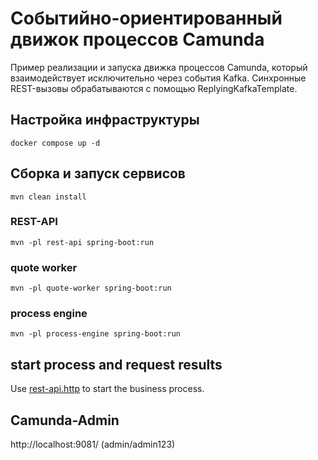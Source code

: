 # Событийно-ориентированный движок процессов Camunda

Пример реализации и запуска движка процессов Camunda, который взаимодействует исключительно через события Kafka.
Синхронные REST-вызовы обрабатываются с помощью ReplyingKafkaTemplate.

## Настройка инфраструктуры

```shell
docker compose up -d
```

## Сборка и запуск сервисов

```shell
mvn clean install
```

### REST-API

```shell
mvn -pl rest-api spring-boot:run
```

### quote worker

```shell
mvn -pl quote-worker spring-boot:run
```

### process engine

```shell
mvn -pl process-engine spring-boot:run
```

## start process and request results

Use [rest-api.http](./rest-api.http) to start the business process.

## Camunda-Admin
http://localhost:9081/ (admin/admin123)